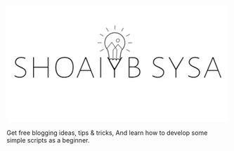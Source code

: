 
![sysa](/assets/images/sysa.png)        

Get free blogging ideas, tips & tricks, And learn how to develop some simple scripts as a beginner.
